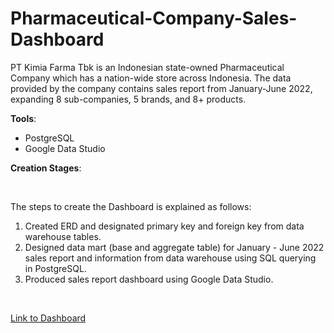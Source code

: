 # Pharmaceutical-Company-Sales-Dashboard
PT Kimia Farma Tbk is an Indonesian state-owned Pharmaceutical Company which has a nation-wide store across Indonesia. The data provided by the company contains sales report from January-June 2022, expanding 8 sub-companies, 5 brands, and 8+ products.

**Tools**: 
* PostgreSQL
* Google Data Studio

**Creation Stages**: <br>

<br>

The steps to create the Dashboard is explained as follows:
1. Created ERD and designated primary key and foreign key from data warehouse tables.
2. Designed data mart (base and aggregate table) for January - June 2022 sales report and information from data warehouse using SQL querying in PostgreSQL.
3. Produced sales report dashboard using Google Data Studio.

<br>

[Link to Dashboard](https://lookerstudio.google.com/u/0/reporting/4db84a1c-e70e-4b4c-8ae3-f22969f2aa08/page/6LQ9C)


